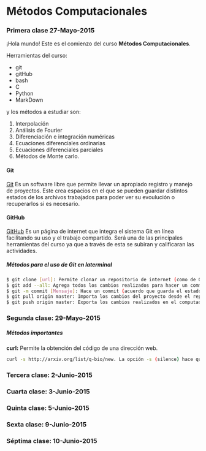 # Métodos Computacionales
### Primera clase 27-Mayo-2015
¡Hola mundo!
Este es el comienzo del curso **Métodos Computacionales**.

Herramientas del curso:
+ git
+ gitHub
+ bash
+ C
+ Python
+ MarkDown

y los métodos a estudiar son:
1. Interpolación
2. Análisis de Fourier
3. Diferenciación e integración numéricas
4. Ecuaciones diferenciales ordinarias
5. Ecuaciones diferenciales parciales
6. Métodos de Monte carlo.

#### Git

[Git](https://git-scm.com/) Es un software libre que permite llevar un apropiado registro y manejo de proyectos. Este crea espacios en el que se pueden guardar distintos estados de los archivos trabajados para poder ver su evoulución o recuperarlos si es necesario.

#### GitHub

[GitHub](https://github.com) Es un página de internet que integra el sistema Git en línea facilitando su uso y el trabajo  compartido.
Será una de las principales herramientas del curso ya que a través de esta se subiran y calificaran las actividades.

##### Métodos para el uso de Git en laterminal
```bash
$ git clone [url]: Permite clonar un repositorio de internet (como de GitHub) al computador.
$ git add --all: Agrega todos los cambios realizados para hacer un commit.
$ git -m commit [Mensaje]: Hace un commit (acuerdo que guarda el estado del proyecto). La opción -m permite mandar el mensaje del commit directamente desde la terminal.
$ git pull origin master: Importa los cambios del proyecto desde el repositorio en línea. Para esto se debió haber clonado un repositorio.
$ git push origin master: Exporta los cambios realizados en el computador al repositorio en línea. Cuidado: El repositorio local debe estar actualizado antes de hacer esto.
```
### Segunda clase: 29-Mayo-2015

##### Métodos importantes

**curl:** Permite la obtención del código de una dirección web.

```bash
curl -s http://arxiv.org/list/q-bio/new. La opción -s (silence) hace que el programa no muestre información acerca del proceso de obetención del código.
```
### Tercera clase: 2-Junio-2015
### Cuarta clase: 3-Junio-2015
### Quinta clase: 5-Junio-2015
### Sexta clase: 9-Junio-2015
### Séptima clase: 10-Junio-2015

